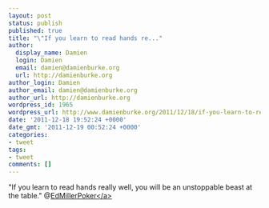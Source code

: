 ```yaml
---
layout: post
status: publish
published: true
title: "\"If you learn to read hands re..."
author:
  display_name: Damien
  login: Damien
  email: damien@damienburke.org
  url: http://damienburke.org
author_login: Damien
author_email: damien@damienburke.org
author_url: http://damienburke.org
wordpress_id: 1965
wordpress_url: http://www.damienburke.org/2011/12/18/if-you-learn-to-read-hands-re/
date: '2011-12-18 19:52:24 +0000'
date_gmt: '2011-12-19 00:52:24 +0000'
categories:
- tweet
tags:
- tweet
comments: []
---
```

<p>"If you learn to read hands really well, you will be an unstoppable beast at the table." @<a href="http:&#47;&#47;twitter.com&#47;EdMillerPoker" class="aktt_username">EdMillerPoker<&#47;a></p>
